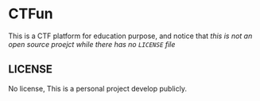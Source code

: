 # CTFun

This is a CTF platform for education purpose, and notice that *this is not an open source proejct while there has no `LICENSE` file*

## LICENSE

No license, This is a personal project develop publicly.
